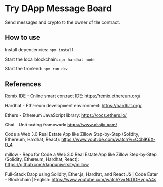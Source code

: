 # Try DApp Message Board

Send messages and crypto to the owner of the contract.

## How to use

Install dependencies: `npm install`

Start the local blockchain: `npx hardhat node`

Start the frontend: `npm run dev`

## References

Remix IDE - Online smart contract IDE: https://remix.ethereum.org/

Hardhat - Ethereum development environment: https://hardhat.org/

Ethers - Ethereum JavaScript library: https://docs.ethers.io/

Chai - Unit testing framework: https://www.chaijs.com/

Code a Web 3.0 Real Estate App like Zillow Step-by-Step (Solidity, Ethereum, Hardhat, React): https://www.youtube.com/watch?v=C4blK6X-D_4

millow - Repo for Code a Web 3.0 Real Estate App like Zillow Step-by-Step (Solidity, Ethereum, Hardhat, React): https://github.com/dappuniversity/millow

Full-Stack Dapp using Solidity, Ether.js, Hardhat, and React JS | Code Eater - Blockchain | English: https://www.youtube.com/watch?v=NxDGHynpA4s
